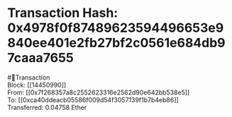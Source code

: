 
Transaction Hash: 0x4978f0f87489623594496653e9840ee401e2fb27bf2c0561e684db97caaa7655
====================================================================================
  
#💸Transaction  
Block: [[14450990]]  
From: [[0x7f268357a8c2552623316e2562d90e642bb538e5]]  
To: [[0xca40ddeacb05586f009d54f3057139f1b7b4eb86]]  
Transferred: 0.04758 Ether
